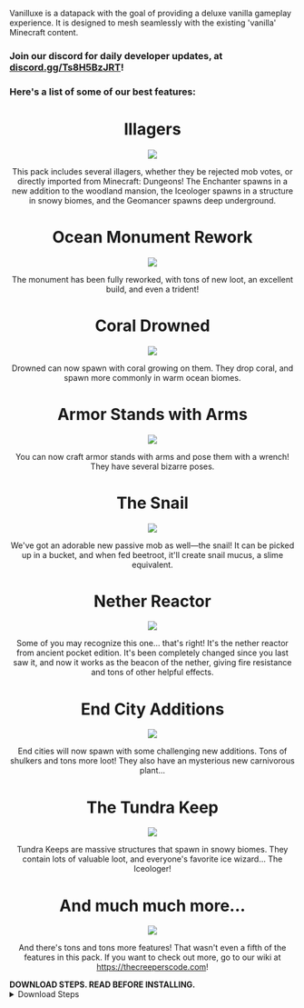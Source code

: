 Vanilluxe is a datapack with the goal of providing a deluxe vanilla gameplay experience. It is designed to mesh seamlessly with the existing 'vanilla' Minecraft content.

### Join our discord for daily developer updates, at [discord.gg/Ts8H5BzJRT](https://discord.gg/Ts8H5BzJRT)!
### Here's a list of some of our best features:

<div align="center">
  <h1>Illagers</h1>
  <img src="https://static.planetminecraft.com/files/resource_media/screenshot/14537440-illagers.png">
  <p align="center">
    This pack includes several illagers, whether they be rejected mob votes, or directly imported from Minecraft: Dungeons! The Enchanter spawns in a new addition to the woodland mansion, the Iceologer spawns in a structure in snowy biomes, and the Geomancer spawns deep underground.
  </p>
</div>
<div align="center">
  <h1>Ocean Monument Rework</h1>
  <img src="https://static.planetminecraft.com/files/resource_media/screenshot/14537441-monument.png">
  <p align="center">
    The monument has been fully reworked, with tons of new loot, an excellent build, and even a trident!
  </p>
</div>
<div align="center">
  <h1>Coral Drowned</h1>
  <img src="https://static.planetminecraft.com/files/resource_media/screenshot/14537438-coral-drowned.png">
  <p align="center">
    Drowned can now spawn with coral growing on them. They drop coral, and spawn more commonly in warm ocean biomes.
  </p>
</div>
<div align="center">
  <h1>Armor Stands with Arms</h1>
  <img src="https://cdn.discordapp.com/attachments/883840237837619240/956416526595031060/armor_stand_with_arms.png">
  <p align="center">
    You can now craft armor stands with arms and pose them with a wrench! They have several bizarre poses.
  </p>
</div>
<div align="center">
  <h1>The Snail</h1>
  <img src="https://static.planetminecraft.com/files/resource_media/screenshot/14537445-snail.png">
  <p align="center">
    We've got an adorable new passive mob as well—the snail! It can be picked up in a bucket, and when fed beetroot, it'll create snail mucus, a slime equivalent.
  </p>
</div>
<div align="center">
  <h1>Nether Reactor</h1>
  <img src="https://static.planetminecraft.com/files/resource_media/screenshot/14537442-nether-reactor.png">
  <p align="center">
    Some of you may recognize this one... that's right! It's the nether reactor from ancient pocket edition. It's been completely changed since you last saw it, and now it works as the beacon of the nether, giving fire resistance and tons of other helpful effects.
  </p>
</div>
<div align="center">
  <h1>End City Additions</h1>
  <img src="https://static.planetminecraft.com/files/resource_media/screenshot/14537439-end-city-additions.png">
  <p align="center">
    End cities will now spawn with some challenging new additions. Tons of shulkers and tons more loot! They also have an mysterious new carnivorous plant...
  </p>
</div>
<div align="center">
  <h1>The Tundra Keep</h1>
  <img src="https://cdn.discordapp.com/attachments/883840237837619240/956431581692698644/tundra_keep.png">
  <p align="center">
    Tundra Keeps are massive structures that spawn in snowy biomes. They contain lots of valuable loot, and everyone's favorite ice wizard... The Iceologer!
  </p>
</div>
<div align="center">
  <h1>And much much more...</h1>
  <img src="https://cdn.discordapp.com/attachments/883840237837619240/956416526846668800/spreadsheet.png">
  <p align="center">
    And there's tons and tons more features! That wasn't even a fifth of the features in this pack. If you want to check out more, go to our wiki at <a href="https://thecreeperscode.com"/>https://thecreeperscode.com</a>!
  </p>
</div>

<b>
  DOWNLOAD STEPS. READ BEFORE INSTALLING.
</b>
<details>
  <summary>Download Steps</summary>

- Download one of the above files and unzip it.
- Place “Vanilluxe-DP.zip” in world/datapacks/…
- Place “Vanilluxe-RP.zip” in minecraft/resourcepacks/…
- Use the resource pack you just installed.
- Execute /reload in-game, and you’re done!

FAQ:
- Where's the resource pack?

It's bundled with the rest of the files in the download link. Please, read the download steps.
- What version should I use?

The latest release is whatever the release page says. It is not stated here to save me from updating this line every update.
- Can you disable certain features?

No.
  </p>
</details>
<!-- end_hide_on_smithed -->
